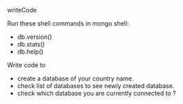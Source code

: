 writeCode

Run these shell commands in mongo shell:

- db.version()
- db.stats()
- db.help()


Write code to

- create a database of your country name.
- check list of databases to see newly created database.
- check which database you are currently connected to ?
